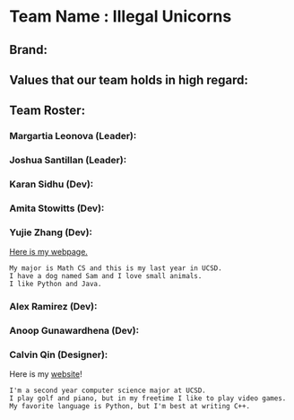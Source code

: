 # Team Name : Illegal Unicorns

## Brand:

## Values that our team holds in high regard:

## Team Roster:

### Margartia Leonova (Leader):
  


### Joshua Santillan (Leader):



### Karan Sidhu (Dev):



### Amita Stowitts (Dev):



### Yujie Zhang (Dev): 
[Here is my webpage.](https://yuz876.github.io/CSE110Lab1/) 

```
My major is Math CS and this is my last year in UCSD. 
I have a dog named Sam and I love small animals. 
I like Python and Java. 
```


### Alex Ramirez (Dev):



### Anoop Gunawardhena (Dev):



### Calvin Qin (Designer):
Here is my [website](https://calvq.github.io/CSE110_lab1/)!
```
I'm a second year computer science major at UCSD.
I play golf and piano, but in my freetime I like to play video games.
My favorite language is Python, but I'm best at writing C++.
```
